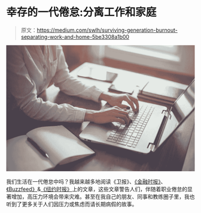# 幸存的一代倦怠:分离工作和家庭

> 原文：<https://medium.com/swlh/surviving-generation-burnout-separating-work-and-home-5be3308a1b00>

![](img/d5d9a32731b1e97ad2a2ecb97d003e9a.png)

我们生活在一代倦怠中吗？我越来越多地阅读《卫报》、[《金融时报》](https://www.ft.com/content/84a0f3b8-76f4-11e9-b0ec-7dff87b9a4a2)、[《Buzzfeed》](https://www.buzzfeednews.com/article/annehelenpetersen/millennials-burnout-generation-debt-work)&[《纽约时报》](https://www.nytimes.com/2019/06/03/opinion/burnout-stress.html?module=inline)上的文章，这些文章警告人们，伴随着职业倦怠的显著增加，高压力环境会带来灾难。甚至在我自己的朋友、同事和教练圈子里，我也听到了更多关于人们因压力或焦虑而请长期病假的故事。
